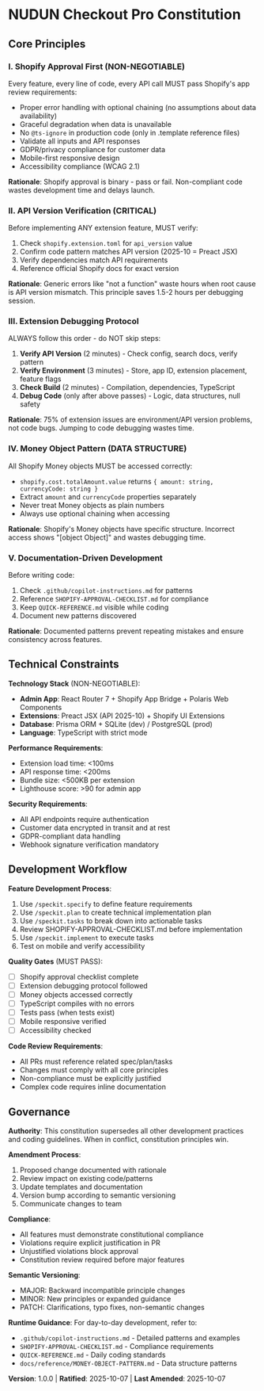 # NUDUN Checkout Pro Constitution

## Core Principles

### I. Shopify Approval First (NON-NEGOTIABLE)
Every feature, every line of code, every API call MUST pass Shopify's app review requirements:
- Proper error handling with optional chaining (no assumptions about data availability)
- Graceful degradation when data is unavailable
- No `@ts-ignore` in production code (only in .template reference files)
- Validate all inputs and API responses
- GDPR/privacy compliance for customer data
- Mobile-first responsive design
- Accessibility compliance (WCAG 2.1)

**Rationale**: Shopify approval is binary - pass or fail. Non-compliant code wastes development time and delays launch.

### II. API Version Verification (CRITICAL)
Before implementing ANY extension feature, MUST verify:
1. Check `shopify.extension.toml` for `api_version` value
2. Confirm code pattern matches API version (2025-10 = Preact JSX)
3. Verify dependencies match API requirements
4. Reference official Shopify docs for exact version

**Rationale**: Generic errors like "not a function" waste hours when root cause is API version mismatch. This principle saves 1.5-2 hours per debugging session.

### III. Extension Debugging Protocol
ALWAYS follow this order - do NOT skip steps:
1. **Verify API Version** (2 minutes) - Check config, search docs, verify pattern
2. **Verify Environment** (3 minutes) - Store, app ID, extension placement, feature flags
3. **Check Build** (2 minutes) - Compilation, dependencies, TypeScript
4. **Debug Code** (only after above passes) - Logic, data structures, null safety

**Rationale**: 75% of extension issues are environment/API version problems, not code bugs. Jumping to code debugging wastes time.

### IV. Money Object Pattern (DATA STRUCTURE)
All Shopify Money objects MUST be accessed correctly:
- `shopify.cost.totalAmount.value` returns `{ amount: string, currencyCode: string }`
- Extract `amount` and `currencyCode` properties separately
- Never treat Money objects as plain numbers
- Always use optional chaining when accessing

**Rationale**: Shopify's Money objects have specific structure. Incorrect access shows "[object Object]" and wastes debugging time.

### V. Documentation-Driven Development
Before writing code:
1. Check `.github/copilot-instructions.md` for patterns
2. Reference `SHOPIFY-APPROVAL-CHECKLIST.md` for compliance
3. Keep `QUICK-REFERENCE.md` visible while coding
4. Document new patterns discovered

**Rationale**: Documented patterns prevent repeating mistakes and ensure consistency across features.

## Technical Constraints

**Technology Stack** (NON-NEGOTIABLE):
- **Admin App**: React Router 7 + Shopify App Bridge + Polaris Web Components
- **Extensions**: Preact JSX (API 2025-10) + Shopify UI Extensions
- **Database**: Prisma ORM + SQLite (dev) / PostgreSQL (prod)
- **Language**: TypeScript with strict mode

**Performance Requirements**:
- Extension load time: <100ms
- API response time: <200ms
- Bundle size: <500KB per extension
- Lighthouse score: >90 for admin app

**Security Requirements**:
- All API endpoints require authentication
- Customer data encrypted in transit and at rest
- GDPR-compliant data handling
- Webhook signature verification mandatory

## Development Workflow

**Feature Development Process**:
1. Use `/speckit.specify` to define feature requirements
2. Use `/speckit.plan` to create technical implementation plan
3. Use `/speckit.tasks` to break down into actionable tasks
4. Review SHOPIFY-APPROVAL-CHECKLIST.md before implementation
5. Use `/speckit.implement` to execute tasks
6. Test on mobile and verify accessibility

**Quality Gates** (MUST PASS):
- [ ] Shopify approval checklist complete
- [ ] Extension debugging protocol followed
- [ ] Money objects accessed correctly
- [ ] TypeScript compiles with no errors
- [ ] Tests pass (when tests exist)
- [ ] Mobile responsive verified
- [ ] Accessibility checked

**Code Review Requirements**:
- All PRs must reference related spec/plan/tasks
- Changes must comply with all core principles
- Non-compliance must be explicitly justified
- Complex code requires inline documentation

## Governance

**Authority**: This constitution supersedes all other development practices and coding guidelines. When in conflict, constitution principles win.

**Amendment Process**:
1. Proposed change documented with rationale
2. Review impact on existing code/patterns
3. Update templates and documentation
4. Version bump according to semantic versioning
5. Communicate changes to team

**Compliance**:
- All features must demonstrate constitutional compliance
- Violations require explicit justification in PR
- Unjustified violations block approval
- Constitution review required before major features

**Semantic Versioning**:
- MAJOR: Backward incompatible principle changes
- MINOR: New principles or expanded guidance
- PATCH: Clarifications, typo fixes, non-semantic changes

**Runtime Guidance**: For day-to-day development, refer to:
- `.github/copilot-instructions.md` - Detailed patterns and examples
- `SHOPIFY-APPROVAL-CHECKLIST.md` - Compliance requirements
- `QUICK-REFERENCE.md` - Daily coding standards
- `docs/reference/MONEY-OBJECT-PATTERN.md` - Data structure patterns

**Version**: 1.0.0 | **Ratified**: 2025-10-07 | **Last Amended**: 2025-10-07